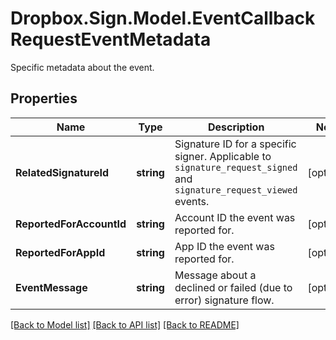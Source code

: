 # Dropbox.Sign.Model.EventCallbackRequestEventMetadata
Specific metadata about the event.

## Properties

Name | Type | Description | Notes
------------ | ------------- | ------------- | -------------
**RelatedSignatureId** | **string** |  Signature ID for a specific signer. Applicable to `signature_request_signed` and `signature_request_viewed` events.  | [optional] 
**ReportedForAccountId** | **string** |  Account ID the event was reported for.  | [optional] 
**ReportedForAppId** | **string** |  App ID the event was reported for.  | [optional] 
**EventMessage** | **string** |  Message about a declined or failed (due to error) signature flow.  | [optional] 

[[Back to Model list]](../README.md#documentation-for-models) [[Back to API list]](../README.md#documentation-for-api-endpoints) [[Back to README]](../README.md)

